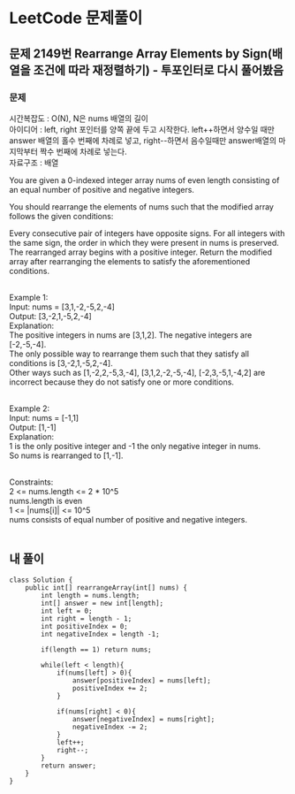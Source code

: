 # LeetCode 문제풀이

## 문제 2149번 Rearrange Array Elements by Sign(배열을 조건에 따라 재정렬하기) - 투포인터로 다시 풀어봤음

### 문제<br>
시간복잡도 : O(N), N은 nums 배열의 길이<br>
아이디어 : left, right 포인터를 양쪽 끝에 두고 시작한다. left++하면서 양수일 때만 answer 배열의 홀수 번째에 차례로 넣고, right--하면서 음수일때만 answer배열의 마지막부터 짝수 번째에 차례로 넣는다.<br>
자료구조 : 배열<br>

You are given a 0-indexed integer array nums of even length consisting of an equal number of positive and negative integers.

You should rearrange the elements of nums such that the modified array follows the given conditions:

Every consecutive pair of integers have opposite signs.
For all integers with the same sign, the order in which they were present in nums is preserved.
The rearranged array begins with a positive integer.
Return the modified array after rearranging the elements to satisfy the aforementioned conditions.
<br><br> 

Example 1:<br>
Input: nums = [3,1,-2,-5,2,-4]<br>
Output: [3,-2,1,-5,2,-4]<br>
Explanation:<br>
The positive integers in nums are [3,1,2]. The negative integers are [-2,-5,-4].<br>
The only possible way to rearrange them such that they satisfy all conditions is [3,-2,1,-5,2,-4].<br>
Other ways such as [1,-2,2,-5,3,-4], [3,1,2,-2,-5,-4], [-2,3,-5,1,-4,2] are incorrect because they do not satisfy one or more conditions.  <br><br>

Example 2:<br>
Input: nums = [-1,1]<br>
Output: [1,-1]<br>
Explanation:<br>
1 is the only positive integer and -1 the only negative integer in nums.<br>
So nums is rearranged to [1,-1].<br><br> 

Constraints:<br>
2 <= nums.length <= 2 * 10^5<br>
nums.length is even<br>
1 <= |nums[i]| <= 10^5<br>
nums consists of equal number of positive and negative integers.<br><br>



## 내 풀이
```
class Solution {
    public int[] rearrangeArray(int[] nums) {
        int length = nums.length;
        int[] answer = new int[length];
        int left = 0;
        int right = length - 1;
        int positiveIndex = 0;
        int negativeIndex = length -1;

        if(length == 1) return nums;

        while(left < length){
            if(nums[left] > 0){
                answer[positiveIndex] = nums[left];
                positiveIndex += 2;
            }

            if(nums[right] < 0){
                answer[negativeIndex] = nums[right];
                negativeIndex -= 2;
            }
            left++;
            right--;
        }
        return answer;
    }
}
```